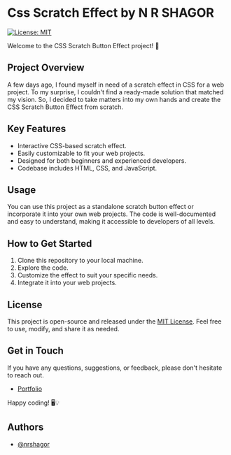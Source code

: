 # Css Scratch Effect by N R SHAGOR

[![License: MIT](https://img.shields.io/badge/License-MIT-blue.svg)](https://opensource.org/licenses/MIT)

Welcome to the CSS Scratch Button Effect project! 🚀

## Project Overview

A few days ago, I found myself in need of a scratch effect in CSS for a web project. To my surprise, I couldn't find a ready-made solution that matched my vision. So, I decided to take matters into my own hands and create the CSS Scratch Button Effect from scratch.

## Key Features

- Interactive CSS-based scratch effect.
- Easily customizable to fit your web projects.
- Designed for both beginners and experienced developers.
- Codebase includes HTML, CSS, and JavaScript.

## Usage

You can use this project as a standalone scratch button effect or incorporate it into your own web projects. The code is well-documented and easy to understand, making it accessible to developers of all levels.

## How to Get Started

1. Clone this repository to your local machine.
2. Explore the code.
3. Customize the effect to suit your specific needs.
4. Integrate it into your web projects.

## License

This project is open-source and released under the [MIT License](LICENSE). Feel free to use, modify, and share it as needed.

## Get in Touch

If you have any questions, suggestions, or feedback, please don't hesitate to reach out.

- [Portfolio](https://nrshagor.com/)

Happy coding! 🖥️💡

## Authors

- [@nrshagor](https://github.com/nrshagor)
